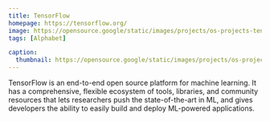 ```yaml
---
title: TensorFlow
homepage: https://tensorflow.org/
image: https://opensource.google/static/images/projects/os-projects-tensorflow.svg
tags: [Alphabet]

caption:
  thumbnail: https://opensource.google/static/images/projects/os-projects-tensorflow.svg
---
```


TensorFlow is an end-to-end open source platform for machine learning. It has a comprehensive, flexible ecosystem of tools, libraries, and community resources that lets researchers push the state-of-the-art in ML, and gives developers the ability to easily build and deploy ML-powered applications.